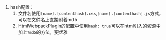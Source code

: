 1. hash配置：
    1. 文件名使用`[name].[contenthash].css`,`[name].[contenthash].js`方式，可以在文件名上直接附着md5
    2. HtmlWebpackPlugin的配置中使用`hash: true`可以在html引入的资源中加上`?md5`的方法，更优雅